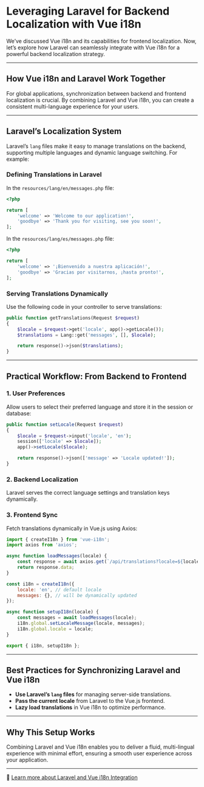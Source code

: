
# Leveraging Laravel for Backend Localization with Vue i18n

We’ve discussed Vue i18n and its capabilities for frontend localization. Now, let’s explore how Laravel can seamlessly integrate with Vue i18n for a powerful backend localization strategy.

---

## How Vue i18n and Laravel Work Together

For global applications, synchronization between backend and frontend localization is crucial. By combining Laravel and Vue i18n, you can create a consistent multi-language experience for your users.

---

## Laravel’s Localization System

Laravel’s `lang` files make it easy to manage translations on the backend, supporting multiple languages and dynamic language switching. For example:

### Defining Translations in Laravel

In the `resources/lang/en/messages.php` file:

```php
<?php

return [
    'welcome' => 'Welcome to our application!',
    'goodbye' => 'Thank you for visiting, see you soon!',
];
```

In the `resources/lang/es/messages.php` file:

```php
<?php

return [
    'welcome' => '¡Bienvenido a nuestra aplicación!',
    'goodbye' => 'Gracias por visitarnos, ¡hasta pronto!',
];
```

### Serving Translations Dynamically

Use the following code in your controller to serve translations:

```php
public function getTranslations(Request $request)
{
    $locale = $request->get('locale', app()->getLocale());
    $translations = Lang::get('messages', [], $locale);

    return response()->json($translations);
}
```

---

## Practical Workflow: From Backend to Frontend

### 1. User Preferences
Allow users to select their preferred language and store it in the session or database:

```php
public function setLocale(Request $request)
{
    $locale = $request->input('locale', 'en');
    session(['locale' => $locale]);
    app()->setLocale($locale);

    return response()->json(['message' => 'Locale updated!']);
}
```

### 2. Backend Localization
Laravel serves the correct language settings and translation keys dynamically.

### 3. Frontend Sync
Fetch translations dynamically in Vue.js using Axios:

```javascript
import { createI18n } from 'vue-i18n';
import axios from 'axios';

async function loadMessages(locale) {
    const response = await axios.get(`/api/translations?locale=${locale}`);
    return response.data;
}

const i18n = createI18n({
    locale: 'en', // default locale
    messages: {}, // will be dynamically updated
});

async function setupI18n(locale) {
    const messages = await loadMessages(locale);
    i18n.global.setLocaleMessage(locale, messages);
    i18n.global.locale = locale;
}

export { i18n, setupI18n };
```

---

## Best Practices for Synchronizing Laravel and Vue i18n

- **Use Laravel’s `lang` files** for managing server-side translations.
- **Pass the current locale** from Laravel to the Vue.js frontend.
- **Lazy load translations** in Vue i18n to optimize performance.

---

## Why This Setup Works

Combining Laravel and Vue i18n enables you to deliver a fluid, multi-lingual experience with minimal effort, ensuring a smooth user experience across your application.

---

🔗 [Learn more about Laravel and Vue i18n Integration](https://lnkd.in/d_FwYR4J)
